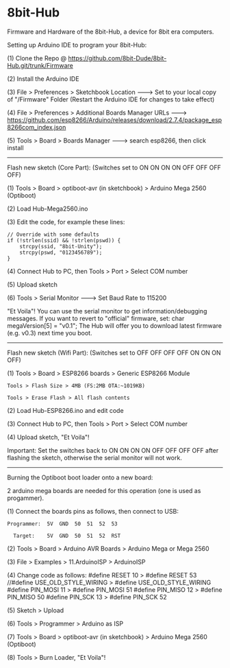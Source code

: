 # 8bit-Hub
Firmware and Hardware of the 8bit-Hub, a device for 8bit era computers.

Setting up Arduino IDE to program your 8bit-Hub: 

(1) Clone the Repo @ https://github.com/8bit-Dude/8bit-Hub.git/trunk/Firmware

(2) Install the Arduino IDE

(3) File > Preferences > Sketchbook Location  ---> Set to your local copy of "/Firmware" Folder
    (Restart the Arduino IDE for changes to take effect)

(4) File > Preferences > Additional Boards Manager URLs ---> https://github.com/esp8266/Arduino/releases/download/2.7.4/package_esp8266com_index.json

(5) Tools > Board > Boards Manager ---> search esp8266, then click install

----------------------------------------------------------------------

Flash new sketch (Core Part): 
(Switches set to ON ON ON ON OFF OFF OFF OFF)

(1) Tools > Board > optiboot-avr (in sketchbook) > Arduino Mega 2560 (Optiboot)

(2) Load Hub-Mega2560.ino

(3) Edit the code, for example these lines:

    // Override with some defaults
    if (!strlen(ssid) && !strlen(pswd)) {
        strcpy(ssid, "8bit-Unity");
        strcpy(pswd, "0123456789"); 
    }

(4) Connect Hub to PC, then Tools > Port > Select COM number

(5) Upload sketch

(6) Tools > Serial Monitor ---> Set Baud Rate to 115200

"Et Voila"! You can use the serial monitor to get information/debugging messages.
If you want to revert to "official" firmware, set:  char megaVersion[5] = "v0.1";
The Hub will offer you to download latest firmware (e.g. v0.3) next time you boot.

----------------------------------------------------------------------

Flash new sketch (Wifi Part): 
(Switches set to OFF OFF OFF OFF ON ON ON OFF)

(1) Tools > Board > ESP8266 boards > Generic ESP8266 Module

    Tools > Flash Size > 4MB (FS:2MB OTA:~1019KB)
    
    Tools > Erase Flash > All flash contents

(2) Load Hub-ESP8266.ino and edit code

(3) Connect Hub to PC, then Tools > Port > Select COM number

(4) Upload sketch, "Et Voila"!

Important: Set the switches back to ON ON ON ON OFF OFF OFF OFF after flashing the sketch, otherwise the serial monitor will not work.

----------------------------------------------------------------------

Burning the Optiboot boot loader onto a new board:

2 arduino mega boards are needed for this operation (one is used as progammer).

(1) Connect the boards pins as follows, then connect to USB:

    Programmer:  5V  GND  50  51  52  53
    
      Target:    5V  GND  50  51  52  RST

(2) Tools > Board > Arduino AVR Boards > Arduino Mega or Mega 2560

(3) File > Examples > 11.ArduinoISP > ArduinoISP

(4) Change code as follows:
      #define RESET 10                >  #define RESET 53
      //#define USE_OLD_STYLE_WIRING  >  #define USE_OLD_STYLE_WIRING 
      #define PIN_MOSI	11            >  #define PIN_MOSI 51
      #define PIN_MISO	12            >  #define PIN_MISO 50
      #define PIN_SCK	13            >  #define PIN_SCK  52
      
(5) Sketch > Upload

(6) Tools > Programmer > Arduino as ISP

(7) Tools > Board > optiboot-avr (in sketchbook) > Arduino Mega 2560 (Optiboot)

(8) Tools > Burn Loader, "Et Voila"!

